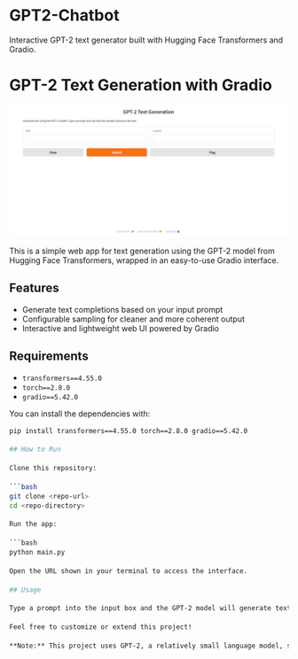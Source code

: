 # GPT2-Chatbot
Interactive GPT-2 text generator built with Hugging Face Transformers and Gradio.

# GPT-2 Text Generation with Gradio

![App Screenshot](img.jpg)

This is a simple web app for text generation using the GPT-2 model from Hugging Face Transformers, wrapped in an easy-to-use Gradio interface.

## Features

- Generate text completions based on your input prompt
- Configurable sampling for cleaner and more coherent output
- Interactive and lightweight web UI powered by Gradio

## Requirements

- `transformers==4.55.0`
- `torch==2.8.0`
- `gradio==5.42.0`

You can install the dependencies with:

```bash
pip install transformers==4.55.0 torch==2.8.0 gradio==5.42.0

## How to Run

Clone this repository:

```bash
git clone <repo-url>
cd <repo-directory>

Run the app:

```bash
python main.py

Open the URL shown in your terminal to access the interface.

## Usage

Type a prompt into the input box and the GPT-2 model will generate text continuations for you. Adjust the prompt to explore different outputs.

Feel free to customize or extend this project!

**Note:** This project uses GPT-2, a relatively small language model, so outputs may not always be perfectly coherent.
